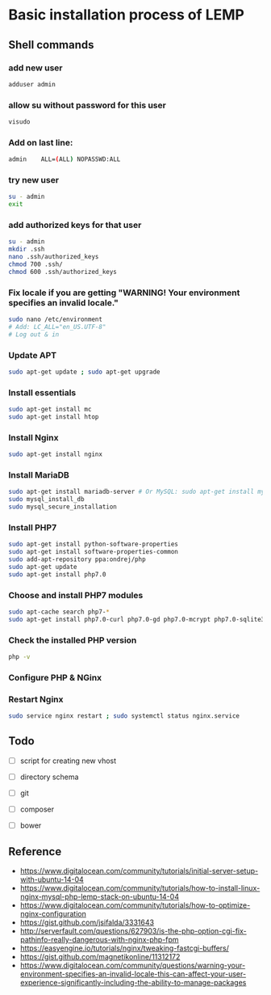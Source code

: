# Basic installation process of LEMP

## Shell commands

### add new user
```sh
adduser admin
```


### allow su without password for this user
```sh
visudo
```

### Add on last line:
```sh
admin    ALL=(ALL) NOPASSWD:ALL
```


### try new user
```sh
su - admin
exit
```


### add authorized keys for that user
```sh
su - admin
mkdir .ssh
nano .ssh/authorized_keys
chmod 700 .ssh/
chmod 600 .ssh/authorized_keys
```


### Fix locale if you are getting "WARNING! Your environment specifies an invalid locale."
```sh
sudo nano /etc/environment
# Add: LC_ALL="en_US.UTF-8"
# Log out & in
```


### Update APT
```sh
sudo apt-get update ; sudo apt-get upgrade
```


### Install essentials
```sh
sudo apt-get install mc
sudo apt-get install htop
```


### Install Nginx
```sh
sudo apt-get install nginx
```


### Install MariaDB
```sh
sudo apt-get install mariadb-server # Or MySQL: sudo apt-get install mysql-server
sudo mysql_install_db
sudo mysql_secure_installation
```


### Install PHP7
```sh
sudo apt-get install python-software-properties
sudo apt-get install software-properties-common
sudo add-apt-repository ppa:ondrej/php
sudo apt-get update
sudo apt-get install php7.0
```


### Choose and install PHP7 modules
```sh
sudo apt-cache search php7-*
sudo apt-get install php7.0-curl php7.0-gd php7.0-mcrypt php7.0-sqlite3 php7.0-mysql php7.0-bz2 php7.0-mbstrin php7.0-soap php7.0-xml php7.0-zip
```


### Check the installed PHP version
```sh
php -v
```

### Configure PHP & NGinx

### Restart Nginx
```sh
sudo service nginx restart ; sudo systemctl status nginx.service
```


## Todo
- [ ] script for creating new vhost
- [ ] directory schema
- [ ] git
- [ ] composer
- [ ] bower


## Reference
- https://www.digitalocean.com/community/tutorials/initial-server-setup-with-ubuntu-14-04
- https://www.digitalocean.com/community/tutorials/how-to-install-linux-nginx-mysql-php-lemp-stack-on-ubuntu-14-04
- https://www.digitalocean.com/community/tutorials/how-to-optimize-nginx-configuration
- https://gist.github.com/jsifalda/3331643
- http://serverfault.com/questions/627903/is-the-php-option-cgi-fix-pathinfo-really-dangerous-with-nginx-php-fpm
- https://easyengine.io/tutorials/nginx/tweaking-fastcgi-buffers/
- https://gist.github.com/magnetikonline/11312172
- https://www.digitalocean.com/community/questions/warning-your-environment-specifies-an-invalid-locale-this-can-affect-your-user-experience-significantly-including-the-ability-to-manage-packages